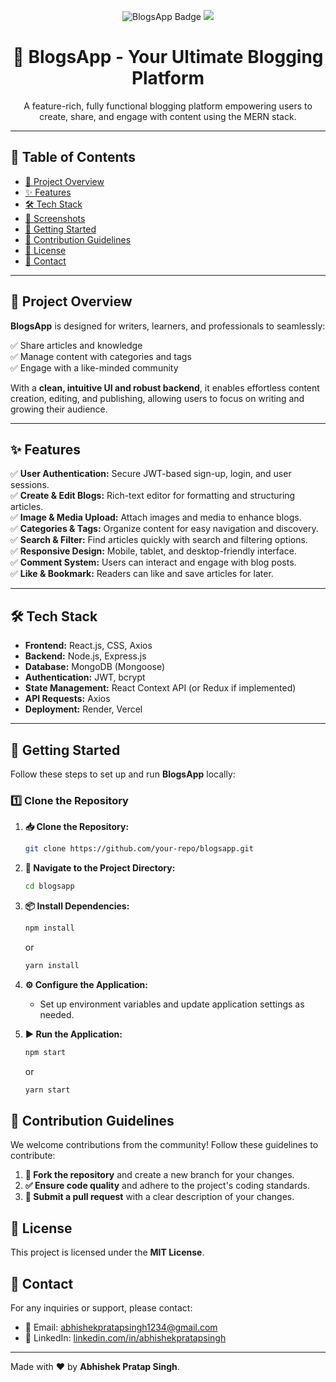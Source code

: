<p align="center">
  <img src="https://img.shields.io/badge/MERN-BlogsApp-brightgreen" alt="BlogsApp Badge">
  <img src="https://img.shields.io/badge/Status-Active-blue">
</p>

<h1 align="center">🚀 BlogsApp - Your Ultimate Blogging Platform</h1>

<p align="center">
  A feature-rich, fully functional blogging platform empowering users to create, share, and engage with content using the MERN stack.
</p>

---

## 📖 Table of Contents

- [🚀 Project Overview](#-project-overview)
- [✨ Features](#-features)
- [🛠️ Tech Stack](#️-tech-stack)
- [📸 Screenshots](#-screenshots)
- [🚦 Getting Started](#-getting-started)
- [🤝 Contribution Guidelines](#-contribution-guidelines)
- [📜 License](#-license)
- [📩 Contact](#-contact)

---

## 🚀 Project Overview

**BlogsApp** is designed for writers, learners, and professionals to seamlessly:

✅ Share articles and knowledge  
✅ Manage content with categories and tags  
✅ Engage with a like-minded community

With a **clean, intuitive UI and robust backend**, it enables effortless content creation, editing, and publishing, allowing users to focus on writing and growing their audience.

---

## ✨ Features

✅ **User Authentication:** Secure JWT-based sign-up, login, and user sessions.  
✅ **Create & Edit Blogs:** Rich-text editor for formatting and structuring articles.  
✅ **Image & Media Upload:** Attach images and media to enhance blogs.  
✅ **Categories & Tags:** Organize content for easy navigation and discovery.  
✅ **Search & Filter:** Find articles quickly with search and filtering options.  
✅ **Responsive Design:** Mobile, tablet, and desktop-friendly interface.  
✅ **Comment System:** Users can interact and engage with blog posts.  
✅ **Like & Bookmark:** Readers can like and save articles for later.

---

## 🛠️ Tech Stack

- **Frontend:** React.js, CSS, Axios
- **Backend:** Node.js, Express.js
- **Database:** MongoDB (Mongoose)
- **Authentication:** JWT, bcrypt
- **State Management:** React Context API (or Redux if implemented)
- **API Requests:** Axios
- **Deployment:** Render, Vercel

---


## 🚦 Getting Started

Follow these steps to set up and run **BlogsApp** locally:

### 1️⃣ Clone the Repository

1. **📥 Clone the Repository:**

   ```sh
   git clone https://github.com/your-repo/blogsapp.git
   ```

2. **📂 Navigate to the Project Directory:**

   ```sh
   cd blogsapp
   ```

3. **📦 Install Dependencies:**

   ```sh
   npm install
   ```

   or

   ```sh
   yarn install
   ```

4. **⚙️ Configure the Application:**

   - Set up environment variables and update application settings as needed.

5. **▶️ Run the Application:**

   ```sh
   npm start
   ```

   or

   ```sh
   yarn start
   ```

## 🤝 Contribution Guidelines

We welcome contributions from the community! Follow these guidelines to contribute:

1. **🔀 Fork the repository** and create a new branch for your changes.
2. **✅ Ensure code quality** and adhere to the project's coding standards.
3. **📩 Submit a pull request** with a clear description of your changes.

## 📜 License

This project is licensed under the **MIT License**.

## 📩 Contact

For any inquiries or support, please contact:

- 📧 Email: [abhishekpratapsingh1234@gmail.com](mailto:abhishekpratapsingh1234@gmail.com.com)
- 🔗 LinkedIn: [linkedin.com/in/abhishekpratapsingh](https://www.linkedin.com/in/abhishek-pratap-singh-88523a207/)

---

Made with ❤️ by **Abhishek Pratap Singh**.
